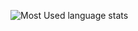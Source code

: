 ![Most Used language stats](https://github-readme-stats.vercel.app/api/top-langs/?username=spol-29&layout=compact&theme=prussian)
